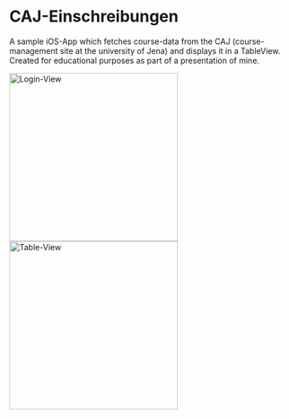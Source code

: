 # CAJ-Einschreibungen
A sample iOS-App which fetches course-data from the CAJ (course-management site at the university of Jena) and displays it in a TableView. Created for educational purposes as part of a presentation of mine.

<img src="https://raw.github.com/dkerzig/CAJ-Einschreibungen/master/Screenshots/Login-View.png" alt="Login-View" style="width: 300px;"/>
<img src="https://raw.github.com/dkerzig/CAJ-Einschreibungen/master/Screenshots/Table-View.png" alt="Table-View" style="width: 300px;"/>

